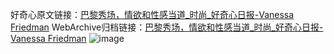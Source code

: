 好奇心原文链接：[巴黎秀场，情欲和性感当道_时尚_好奇心日报-Vanessa Friedman](https://www.qdaily.com/articles/7175.html)
WebArchive归档链接：[巴黎秀场，情欲和性感当道_时尚_好奇心日报-Vanessa Friedman](http://web.archive.org/web/20190623172026/https://www.qdaily.com/articles/7175.html)
![image](http://ww3.sinaimg.cn/large/007d5XDply1g3x09hnjdqj30u05nd7wh)